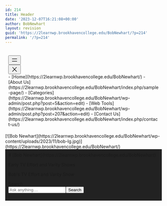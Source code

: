 ```yaml
---
id: 214
title: Header
date: '2023-12-07T16:21:08+00:00'
author: BobNewhart
layout: revision
guid: 'https://2learnwp.brookhavencollege.edu/BobNewhart/?p=214'
permalink: '/?p=214'
---
```


<div class="wp-block-group sp-navigation is-layout-flow wp-container-core-group-layout-761 wp-block-group-is-layout-flow"><div class="wp-block-group has-shadow-dark hide-on-mobile has-foreground-color has-black-background-color has-text-color has-background is-layout-constrained wp-container-core-group-layout-757 wp-block-group-is-layout-constrained" style="padding-top:20px;padding-right:10px;padding-bottom:20px;padding-left:10px"><div class="wp-block-columns are-vertically-aligned-center is-layout-flex wp-container-core-columns-layout-139 wp-block-columns-is-layout-flex"><div class="wp-block-column is-vertically-aligned-center has-background-color has-text-color is-layout-flow wp-block-column-is-layout-flow" style="flex-basis:66.66%"><nav aria-label="Header navigation 3 22" class="has-text-color has-background-color is-responsive items-justified-left wp-block-navigation has-lato-font-family is-content-justification-left is-layout-flex wp-container-core-navigation-layout-22 wp-block-navigation-is-layout-flex" data-wp-context="{"core":{"navigation":{"overlayOpenedBy":[],"type":"overlay","roleAttribute":"","ariaLabel":"Menu"}}}" data-wp-interactive=""><button aria-haspopup="true" aria-label="Open menu" class="wp-block-navigation__responsive-container-open " data-wp-on--click="actions.core.navigation.openMenuOnClick" data-wp-on--keydown="actions.core.navigation.handleMenuKeydown"><svg aria-hidden="true" focusable="false" height="24" viewbox="0 0 24 24" width="24" xmlns="http://www.w3.org/2000/svg"><rect height="1.5" width="16" x="4" y="7.5"></rect><rect height="1.5" width="16" x="4" y="15"></rect></svg></button><div class="wp-block-navigation__responsive-container  " data-wp-class--has-modal-open="selectors.core.navigation.isMenuOpen" data-wp-class--is-menu-open="selectors.core.navigation.isMenuOpen" data-wp-effect="effects.core.navigation.initMenu" data-wp-on--focusout="actions.core.navigation.handleMenuFocusout" data-wp-on--keydown="actions.core.navigation.handleMenuKeydown" id="modal-88" style="" tabindex="-1"><div class="wp-block-navigation__responsive-close" tabindex="-1"><div class="wp-block-navigation__responsive-dialog" data-wp-bind--aria-label="selectors.core.navigation.ariaLabel" data-wp-bind--aria-modal="selectors.core.navigation.ariaModal" data-wp-bind--role="selectors.core.navigation.roleAttribute" data-wp-effect="effects.core.navigation.focusFirstElement"> <button aria-label="Close menu" class="wp-block-navigation__responsive-container-close" data-wp-on--click="actions.core.navigation.closeMenuOnClick"><svg aria-hidden="true" focusable="false" height="24" viewbox="0 0 24 24" width="24" xmlns="http://www.w3.org/2000/svg"><path d="M13 11.8l6.1-6.3-1-1-6.1 6.2-6.1-6.2-1 1 6.1 6.3-6.5 6.7 1 1 6.5-6.6 6.5 6.6 1-1z"></path></svg></button><div class="wp-block-navigation__responsive-container-content" id="modal-88-content">- [<span class="wp-block-navigation-item__label">Home</span>](https://2learnwp.brookhavencollege.edu/BobNewhart/)
- [<span class="wp-block-navigation-item__label">About Us</span>](https://2learnwp.brookhavencollege.edu/BobNewhart/index.php/sample-page/)
- [<span class="wp-block-navigation-item__label">Categories</span>](https://2learnwp.brookhavencollege.edu/BobNewhart/wp-admin/post.php?post=5&action=edit)
- [<span class="wp-block-navigation-item__label">Web Tools</span>](https://2learnwp.brookhavencollege.edu/BobNewhart/wp-admin/post.php?post=207&action=edit)
- [<span class="wp-block-navigation-item__label">Contact Us</span>](https://2learnwp.brookhavencollege.edu/BobNewhart/index.php/contact-us/)

</div> </div> </div> </div></nav></div></div></div><div class="is-default-size is-style-rounded wp-block-site-logo">[![Bob Newhart](https://2learnwp.brookhavencollege.edu/BobNewhart/wp-content/uploads/2023/11/bob-lg.jpg)](https://2learnwp.brookhavencollege.edu/BobNewhart/)</div><div class="wp-block-group has-background-color has-text-color has-background is-layout-constrained wp-container-core-group-layout-760 wp-block-group-is-layout-constrained" style="background-color:#222222;padding-top:10px;padding-right:10px;padding-bottom:10px;padding-left:10px"><div class="wp-block-group alignwide mobile-aligncenter is-content-justification-center is-layout-flex wp-container-core-group-layout-759 wp-block-group-is-layout-flex"><div class="wp-block-group is-layout-constrained wp-container-core-group-layout-758 wp-block-group-is-layout-constrained" style="padding-bottom:var(--wp--preset--spacing--30)"># [Bob Newhart](https://2learnwp.brookhavencollege.edu/BobNewhart)

Early TV Effort and Varity Shows

Bob's TV Effort and Varity Show

</div><form action="https://2learnwp.brookhavencollege.edu/BobNewhart/" class="wp-block-search__button-outside wp-block-search__text-button wp-block-search" method="get" role="search"><label class="wp-block-search__label" for="wp-block-search__input-89">Search</label><div class="wp-block-search__inside-wrapper " style="width: 435px"><input class="wp-block-search__input" id="wp-block-search__input-89" name="s" placeholder="Ask anything...." required="" type="search" value=""></input><button aria-label="Search" class="wp-block-search__button wp-element-button" type="submit">Search</button></div></form></div></div></div>